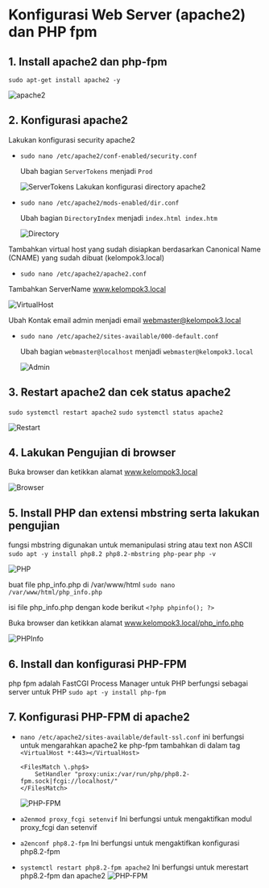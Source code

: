 # Konfigurasi Web Server (apache2) dan PHP fpm

## 1. Install apache2 dan php-fpm
```sudo apt-get install apache2 -y```

![apache2](./img/1.png)

## 2. Konfigurasi apache2
Lakukan konfigurasi security apache2
- ```sudo nano /etc/apache2/conf-enabled/security.conf```
  
   Ubah bagian ```ServerTokens``` menjadi ```Prod```

    ![ServerTokens](./img/2.png)
Lakukan konfigurasi directory apache2 
- ```sudo nano /etc/apache2/mods-enabled/dir.conf```
  
    Ubah bagian ```DirectoryIndex``` menjadi ```index.html index.htm```

  ![Directory](./img/3.png)

Tambahkan virtual host yang sudah disiapkan berdasarkan Canonical Name (CNAME) yang sudah dibuat (kelompok3.local)

- ```sudo nano /etc/apache2/apache2.conf```

Tambahkan ServerName www.kelompok3.local

  ![VirtualHost](./img/4.png)

Ubah Kontak email admin menjadi email webmaster@kelompok3.local
- ```sudo nano /etc/apache2/sites-available/000-default.conf```
  
  Ubah bagian ```webmaster@localhost``` menjadi ```webmaster@kelompok3.local```

  ![Admin](./img/5.png)


## 3. Restart apache2 dan cek status apache2
```sudo systemctl restart apache2```
```sudo systemctl status apache2```

![Restart](./img/6.png)


## 4. Lakukan Pengujian di browser
Buka browser dan ketikkan alamat www.kelompok3.local

![Browser](./img/7.png)

## 5. Install PHP dan extensi mbstring serta lakukan pengujian
fungsi mbstring digunakan untuk memanipulasi string atau text non  ASCII
```sudo apt -y install php8.2 php8.2-mbstring php-pear```
```php -v```

![PHP](./img/8.png)

buat file php_info.php di /var/www/html
```sudo nano /var/www/html/php_info.php```

isi file php_info.php dengan kode berikut
```<?php phpinfo(); ?>```

Buka browser dan ketikkan alamat www.kelompok3.local/php_info.php

![PHPInfo](./img/9.png)

## 6. Install dan konfigurasi PHP-FPM
php fpm adalah FastCGI Process Manager untuk PHP berfungsi sebagai server untuk PHP
```sudo apt -y install php-fpm```

## 7. Konfigurasi PHP-FPM di apache2
- ```nano /etc/apache2/sites-available/default-ssl.conf```
    ini berfungsi untuk mengarahkan apache2 ke php-fpm
    tambahkan di dalam tag ```<VirtualHost *:443></VirtualHost>```
    
    ```
    <FilesMatch \.php$>
        SetHandler "proxy:unix:/var/run/php/php8.2-fpm.sock|fcgi://localhost/"
    </FilesMatch>
    ```
    ![PHP-FPM](./img/10.png)
- ```a2enmod proxy_fcgi setenvif```
  Ini berfungsi untuk mengaktifkan modul proxy_fcgi dan setenvif
- ```a2enconf php8.2-fpm```
  Ini berfungsi untuk mengaktifkan konfigurasi php8.2-fpm
- ```systemctl restart php8.2-fpm apache2```
  Ini berfungsi untuk merestart php8.2-fpm dan apache2
![PHP-FPM](./img/11.png)







